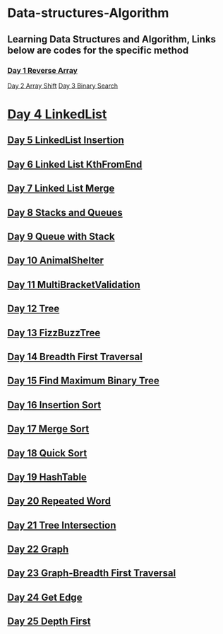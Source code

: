 #  Data-structures-Algorithm
 Learning Data Structures and Algorithm, Links below are codes for the specific method
 ---

### [Day 1 Reverse Array](https://github.com/jun383914/Data-Structure-and-algorithm/blob/master/ReverseArray/ReverseArray/Program.cs)
 [Day 2 Array Shift](https://github.com/jun383914/Data-Structure-and-algorithm/blob/master/ShiftArray/ShiftArray/ShiftArray/Program.cs)
 [Day 3 Binary Search](https://github.com/jun383914/Data-Structure-and-algorithm/blob/master/BinarySearch/BinarySearch/BinarySearch/Program.cs)
# [Day 4 LinkedList](https://github.com/jun383914/Data-Structure-and-algorithm/blob/master/LinkedList/LinkedList/LinkedList/Program.cs)
## [Day 5 LinkedList Insertion](https://github.com/jun383914/Data-Structure-and-algorithm/blob/master/LinkedList%20Insertion/Linkedlist%20Insertion/Linkedlist%20Insertion/Program.cs)
## [Day 6 Linked List KthFromEnd](https://github.com/jun383914/Data-Structure-and-algorithm/blob/master/LinkedList%20KthFromEnd/LinkedList%20KthFromEnd/LinkedList%20KthFromEnd/Program.cs)
## [Day 7 Linked List Merge](PlaceHolder)
## [Day 8 Stacks and Queues](PlaceHolder)
## [Day 9 Queue with Stack](PlaceHolder)
## [Day 10 AnimalShelter](PlaceHolder)
## [Day 11 MultiBracketValidation](PlaceHolder)
## [Day 12 Tree](PlaceHolder)
## [Day 13 FizzBuzzTree](PlaceHolder)
## [Day 14 Breadth First Traversal](PlaceHolder)
## [Day 15 Find Maximum Binary Tree](PlaceHolder)
## [Day 16 Insertion Sort](PlaceHolder)
## [Day 17 Merge Sort](PlaceHolder)
## [Day 18 Quick Sort](PlaceHolder)
## [Day 19 HashTable](PlaceHolder)
## [Day 20 Repeated Word](PlaceHolder)
## [Day 21 Tree Intersection](PlaceHolder)
## [Day 22 Graph](PlaceHolder)
## [Day 23 Graph-Breadth First Traversal](PlaceHolder)
## [Day 24 Get Edge](PlaceHolder)
## [Day 25 Depth First](PlaceHolder)

